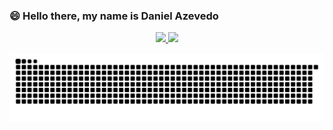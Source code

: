 ###  😄 Hello there, my name is Daniel Azevedo
<!--
**SPUTNIKBIPBIP/SPUTNIKBIPBIP** is a ✨ _special_ ✨ repository because its `README.md` (this file) appears on your GitHub profile.

Here are some ideas to get you started:

- 🔭 I’m currently working on ...
- 🌱 I’m currently learning ...
- 👯 I’m looking to collaborate on ...
- 🤔 I’m looking for help with ...
- 💬 Ask me about ...
- 📫 How to reach me: ...
- 😄 Pronouns: ...
- ⚡ Fun fact: ...
-->

<div align="center">
  <a href="https://github.com/SPUTNIKBIPBIP">
  <img height="180em" src="https://github-readme-stats.vercel.app/api?username=SPUTNIKBIPBIP&show_icons=true&theme=dracula&include_all_commits=true&count_private=true"/>
  <img height="180em" src="https://github-readme-stats.vercel.app/api/top-langs/?username=SPUTNIKBIPBIP&layout=compact&langs_count=7&theme=dracula"/>
</div>
  
</div>

  ![Snake animation](https://github.com/SPUTNIKBIPBIP/SPUTNIKBIPBIP/blob/output/github-contribution-grid-snake.svg)
 
</div>
